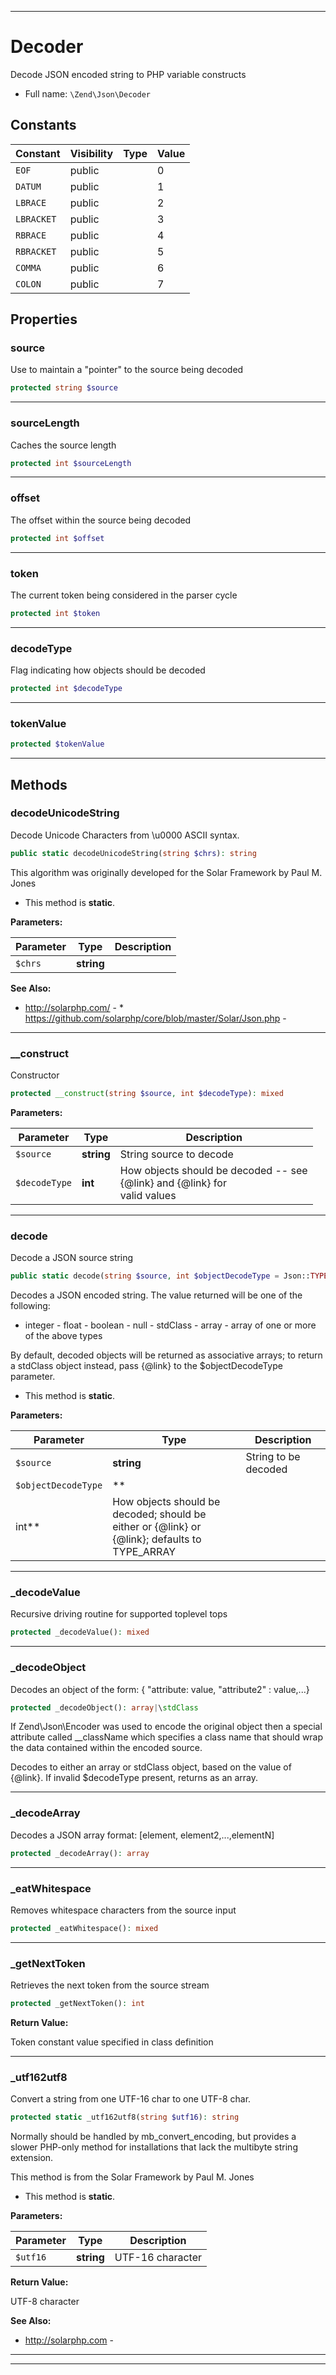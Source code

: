 ***

# Decoder

Decode JSON encoded string to PHP variable constructs

* Full name: `\Zend\Json\Decoder`

## Constants

| Constant | Visibility | Type | Value |
|:---------|:-----------|:-----|:------|
|`EOF`|public| |0|
|`DATUM`|public| |1|
|`LBRACE`|public| |2|
|`LBRACKET`|public| |3|
|`RBRACE`|public| |4|
|`RBRACKET`|public| |5|
|`COMMA`|public| |6|
|`COLON`|public| |7|

## Properties

### source

Use to maintain a "pointer" to the source being decoded

```php
protected string $source
```

***

### sourceLength

Caches the source length

```php
protected int $sourceLength
```

***

### offset

The offset within the source being decoded

```php
protected int $offset
```

***

### token

The current token being considered in the parser cycle

```php
protected int $token
```

***

### decodeType

Flag indicating how objects should be decoded

```php
protected int $decodeType
```

***

### tokenValue

```php
protected $tokenValue
```

***

## Methods

### decodeUnicodeString

Decode Unicode Characters from \u0000 ASCII syntax.

```php
public static decodeUnicodeString(string $chrs): string
```

This algorithm was originally developed for the Solar Framework by Paul M. Jones

* This method is **static**.

**Parameters:**

| Parameter | Type | Description |
|-----------|------|-------------|
| `$chrs` | **string** |  |

**See Also:**

* http://solarphp.com/ - * https://github.com/solarphp/core/blob/master/Solar/Json.php -

***

### __construct

Constructor

```php
protected __construct(string $source, int $decodeType): mixed
```

**Parameters:**

| Parameter | Type | Description |
|-----------|------|-------------|
| `$source` | **string** | String source to decode |
| `$decodeType` | **int** | How objects should be decoded -- see<br />{@link} and {@link} for<br />valid values |

***

### decode

Decode a JSON source string

```php
public static decode(string $source, int $objectDecodeType = Json::TYPE_OBJECT): mixed
```

Decodes a JSON encoded string. The value returned will be one of the following:
- integer - float - boolean - null - stdClass - array - array of one or more of the above types

By default, decoded objects will be returned as associative arrays; to return a stdClass object instead, pass {@link} to
the $objectDecodeType parameter.

* This method is **static**.

**Parameters:**

| Parameter | Type | Description |
|-----------|------|-------------|
| `$source` | **string** | String to be decoded |
| `$objectDecodeType` | **
int** | How objects should be decoded; should be<br />either or {@link} or<br />{@link}; defaults to TYPE_ARRAY |

***

### _decodeValue

Recursive driving routine for supported toplevel tops

```php
protected _decodeValue(): mixed
```

***

### _decodeObject

Decodes an object of the form:
{ "attribute: value, "attribute2" : value,...}

```php
protected _decodeObject(): array|\stdClass
```

If Zend\Json\Encoder was used to encode the original object then a special attribute called __className which specifies
a class name that should wrap the data contained within the encoded source.

Decodes to either an array or stdClass object, based on the value of {@link}. If invalid $decodeType present, returns as
an array.









***

### _decodeArray

Decodes a JSON array format:
[element, element2,...,elementN]

```php
protected _decodeArray(): array
```

***

### _eatWhitespace

Removes whitespace characters from the source input

```php
protected _eatWhitespace(): mixed
```

***

### _getNextToken

Retrieves the next token from the source stream

```php
protected _getNextToken(): int
```

**Return Value:**

Token constant value specified in class definition



***

### _utf162utf8

Convert a string from one UTF-16 char to one UTF-8 char.

```php
protected static _utf162utf8(string $utf16): string
```

Normally should be handled by mb_convert_encoding, but provides a slower PHP-only method for installations that lack the
multibyte string extension.

This method is from the Solar Framework by Paul M. Jones

* This method is **static**.

**Parameters:**

| Parameter | Type | Description |
|-----------|------|-------------|
| `$utf16` | **string** | UTF-16 character |

**Return Value:**

UTF-8 character

**See Also:**

* http://solarphp.com -

***


***

